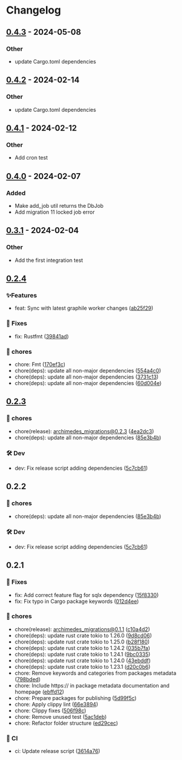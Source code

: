 # Changelog

## [0.4.3](https://github.com/leo91000/graphile_worker_rs/compare/graphile_worker_migrations-v0.4.2...graphile_worker_migrations-v0.4.3) - 2024-05-08

### Other
- update Cargo.toml dependencies

## [0.4.2](https://github.com/leo91000/graphile_worker_rs/compare/graphile_worker_migrations-v0.4.1...graphile_worker_migrations-v0.4.2) - 2024-02-14

### Other
- update Cargo.toml dependencies

## [0.4.1](https://github.com/leo91000/graphile_worker_rs/compare/graphile_worker_migrations-v0.4.0...graphile_worker_migrations-v0.4.1) - 2024-02-12

### Other
- Add cron test

## [0.4.0](https://github.com/leo91000/graphile_worker_rs/compare/graphile_worker_migrations-v0.3.1...graphile_worker_migrations-v0.4.0) - 2024-02-07

### Added
- Make add_job util returns the DbJob
- Add migration 11 locked job error

## [0.3.1](https://github.com/leo91000/graphile_worker_rs/compare/graphile_worker_migrations-v0.3.0...graphile_worker_migrations-v0.3.1) - 2024-02-04

### Other
- Add the first integration test

## [0.2.4](https://github.com/leo91000/graphile_worker/releases/tag/archimedes_migrations@0.2.4)


### ✨Features

* feat: Sync with latest graphile worker changes ([ab25f29](https://github.com/leo91000/archimedes/commit/ab25f29))

### 🐛 Fixes

* fix: Rustfmt ([39841ad](https://github.com/leo91000/archimedes/commit/39841ad))

### 🧹 chores

* chore: Fmt ([170ef3c](https://github.com/leo91000/archimedes/commit/170ef3c))
* chore(deps): update all non-major dependencies ([554a4c0](https://github.com/leo91000/archimedes/commit/554a4c0))
* chore(deps): update all non-major dependencies ([3731c13](https://github.com/leo91000/archimedes/commit/3731c13))
* chore(deps): update all non-major dependencies ([60d004e](https://github.com/leo91000/archimedes/commit/60d004e))


## [0.2.3](https://github.com/leo91000/archimedes/releases/tag/archimedes_migrations@0.2.3)


### 🧹 chores

* chore(release): archimedes_migrations@0.2.3 ([4ea2dc3](https://github.com/leo91000/archimedes/commit/4ea2dc3))
* chore(deps): update all non-major dependencies ([85e3b4b](https://github.com/leo91000/archimedes/commit/85e3b4b))

### 🛠 Dev

* dev: Fix release script adding dependencies ([5c7cb61](https://github.com/leo91000/archimedes/commit/5c7cb61))


## 0.2.2


### 🧹 chores

* chore(deps): update all non-major dependencies ([85e3b4b](https://github.com/leo91000/archimedes/commit/85e3b4b))

### 🛠 Dev

* dev: Fix release script adding dependencies ([5c7cb61](https://github.com/leo91000/archimedes/commit/5c7cb61))

## 0.2.1


### 🐛 Fixes

* fix: Add correct feature flag for sqlx dependency ([15f8330](https://github.com/leo91000/archimedes/commit/15f8330))
* fix: Fix typo in Cargo package keywords ([012d4ee](https://github.com/leo91000/archimedes/commit/012d4ee))

### 🧹 chores

* chore(release): archimedes_migrations@0.1.1 ([c10a4d2](https://github.com/leo91000/archimedes/commit/c10a4d2))
* chore(deps): update rust crate tokio to 1.26.0 ([9d8cd06](https://github.com/leo91000/archimedes/commit/9d8cd06))
* chore(deps): update rust crate tokio to 1.25.0 ([b28f180](https://github.com/leo91000/archimedes/commit/b28f180))
* chore(deps): update rust crate tokio to 1.24.2 ([035b7fa](https://github.com/leo91000/archimedes/commit/035b7fa))
* chore(deps): update rust crate tokio to 1.24.1 ([9bc0335](https://github.com/leo91000/archimedes/commit/9bc0335))
* chore(deps): update rust crate tokio to 1.24.0 ([43ebddf](https://github.com/leo91000/archimedes/commit/43ebddf))
* chore(deps): update rust crate tokio to 1.23.1 ([d20c0b6](https://github.com/leo91000/archimedes/commit/d20c0b6))
* chore: Remove keywords and categories from packages metadata ([798bded](https://github.com/leo91000/archimedes/commit/798bded))
* chore: Include https:// in package metadata documentation and homepage ([ebffd12](https://github.com/leo91000/archimedes/commit/ebffd12))
* chore: Prepare packages for publishing ([5d99f5c](https://github.com/leo91000/archimedes/commit/5d99f5c))
* chore: Apply clippy lint ([66e3894](https://github.com/leo91000/archimedes/commit/66e3894))
* chore: Clippy fixes ([506f98c](https://github.com/leo91000/archimedes/commit/506f98c))
* chore: Remove unused test ([5ac1deb](https://github.com/leo91000/archimedes/commit/5ac1deb))
* chore: Refactor folder structure ([ed29cec](https://github.com/leo91000/archimedes/commit/ed29cec))

### 🤖 CI

* ci: Update release script ([3614a76](https://github.com/leo91000/archimedes/commit/3614a76))





